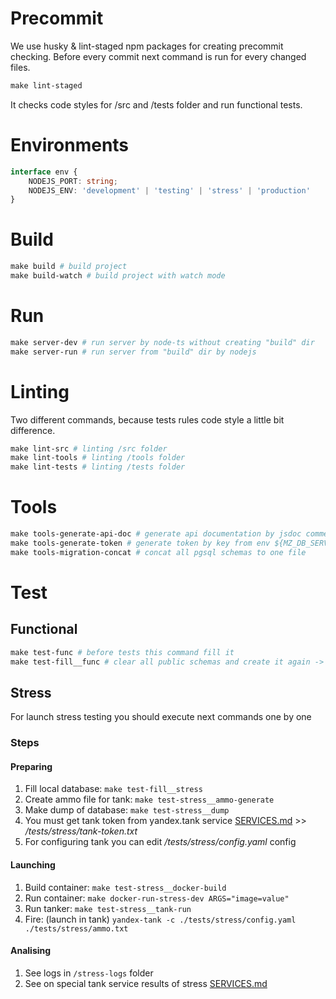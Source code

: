 # Precommit
We use husky & lint-staged npm packages for creating precommit checking.
Before every commit next command is run for every changed files.
```Makefile
make lint-staged
```
It checks code styles for /src and /tests folder and run functional tests.

# Environments
```typescript
interface env {
    NODEJS_PORT: string;
    NODEJS_ENV: 'development' | 'testing' | 'stress' | 'production'
}
```

# Build
```Makefile
make build # build project
make build-watch # build project with watch mode
```

# Run
```Makefile
make server-dev # run server by node-ts without creating "build" dir
make server-run # run server from "build" dir by nodejs
```

# Linting
Two different commands, because tests rules code style a little bit difference.
```Makefile
make lint-src # linting /src folder
make lint-tools # linting /tools folder
make lint-tests # linting /tests folder
```

# Tools
```Makefile
make tools-generate-api-doc # generate api documentation by jsdoc comments
make tools-generate-token # generate token by key from env ${MZ_DB_SERVICE_PRIVATE_KEY}
make tools-migration-concat # concat all pgsql schemas to one file
```

# Test
## Functional
```Makefile
make test-func # before tests this command fill it
make test-fill__func # clear all public schemas and create it again -> fill db by faker data
```

## Stress
For launch stress testing you should execute next commands one by one

### Steps
#### Preparing
1. Fill local database: ```make test-fill__stress```
2. Create ammo file for tank: ```make test-stress__ammo-generate```
3. Make dump of database: ```make test-stress__dump```
4. You must get tank token from yandex.tank service [SERVICES.md](./SERVICES.md) >> */tests/stress/tank-token.txt*
5. For configuring tank you can edit */tests/stress/config.yaml* config

#### Launching
1. Build container: ```make test-stress__docker-build```
2. Run container: ```make docker-run-stress-dev ARGS="image=value"```
3. Run tanker: ```make test-stress__tank-run```
5. Fire: (launch in tank) ```yandex-tank -c ./tests/stress/config.yaml ./tests/stress/ammo.txt```

#### Analising
1. See logs in ```/stress-logs``` folder
2. See on special tank service results of stress [SERVICES.md](./SERVICES.md)
